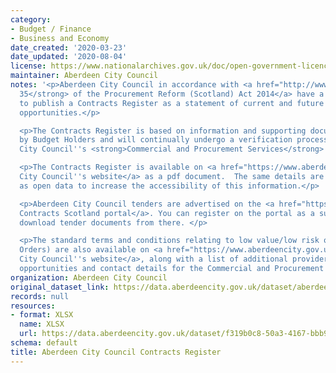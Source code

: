 ```yaml
---
category:
- Budget / Finance
- Business and Economy
date_created: '2020-03-23'
date_updated: '2020-08-04'
license: https://www.nationalarchives.gov.uk/doc/open-government-licence/version/3/
maintainer: Aberdeen City Council
notes: '<p>Aberdeen City Council in accordance with <a href="http://www.legislation.gov.uk/asp/2014/12/section/35"><strong>Section
  35</strong> of the Procurement Reform (Scotland) Act 2014</a> have a legal obligation
  to publish a Contracts Register as a statement of current and future contracting
  opportunities.</p>

  <p>The Contracts Register is based on information and supporting documentation provided
  by Budget Holders and will continually undergo a verification process by Aberdeen
  City Council''s <strong>Commercial and Procurement Services</strong>.</p>

  <p>The Contracts Register is available on <a href="https://www.aberdeencity.gov.uk/services/council-and-democracy/financial-information-and-procurement/contracts-register">Aberdeen
  City Council''s website</a> as a pdf document.  The same details are provided here
  as open data to increase the accessibility of this information.</p>

  <p>Aberdeen City Council tenders are advertised on the <a href="https://www.publiccontractsscotland.gov.uk/search/Search_MainPageAdv.aspx">Public
  Contracts Scotland portal</a>. You can register on the portal as a supplier and
  download tender documents from there. </p>

  <p>The standard terms and conditions relating to low value/low risk orders (Purchase
  Orders) are also available on <a href="https://www.aberdeencity.gov.uk/services/council-and-democracy/financial-information-and-procurement/contracts-register">Aberdeen
  City Council''s website</a>, along with a list of additional providers of procurement
  opportunities and contact details for the Commercial and Procurement Service. </p>'
organization: Aberdeen City Council
original_dataset_link: https://data.aberdeencity.gov.uk/dataset/aberdeen-city-council-contracts-register
records: null
resources:
- format: XLSX
  name: XLSX
  url: https://data.aberdeencity.gov.uk/dataset/f319b0c8-50a3-4167-bbb9-69e94a9aa8b1/resource/6878ec51-8fae-4654-ba5f-a9f6f10ba603/download/aberdeen-city-contract-register-feb-2020.xlsx
schema: default
title: Aberdeen City Council Contracts Register
---
```

